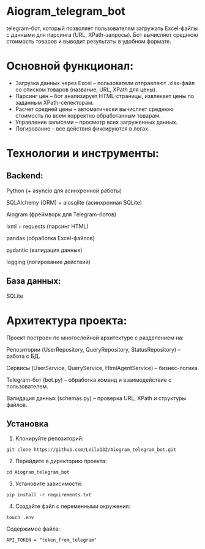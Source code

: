 # Aiogram_telegram_bot

telegram-бот, который позволяет пользователям загружать Excel-файлы с данными для парсинга (URL, XPath-запросы). Бот вычисляет среднюю стоимость товаров и выводит результаты в удобном формате.

# Основной функционал:
- Загрузка данных через Excel – пользователи отправляют .xlsx-файл со списком товаров (название, URL, XPath для цены).
- Парсинг цен – бот анализирует HTML-страницы, извлекает цены по заданным XPath-селекторам.
- Расчет средней цены – автоматически вычисляет среднюю стоимость по всем корректно обработанным товарам.
- Управление записями – просмотр всех загруженных данных.
- Логирование  – все действия фиксируются в логах.

# Технологии и инструменты:
## Backend:

Python (+ asyncio для асинхронной работы)

SQLAlchemy (ORM) + aiosqlite (асинхронная SQLite)

Aiogram (фреймворк для Telegram-ботов)

lxml + requests (парсинг HTML)

pandas (обработка Excel-файлов)

pydantic (валидация данных)

logging (логирование действий)

## База данных:

SQLite 

# Архитектура проекта:
Проект построен по многослойной архитектуре с разделением на:

Репозитории (UserRepository, QueryRepository, StatusRepository) – работа с БД.

Сервисы (UserService, QueryService, HtmlAgentService) – бизнес-логика.

Telegram-бот (bot.py) – обработка команд и взаимодействие с пользователем.

Валидация данных (schemas.py) – проверка URL, XPath и структуры файлов.

## Установка

1. Клонируйте репозиторий:

`git clone https://github.com/Leila132/Aiogram_telegram_bot.git`

2. Перейдите в директорию проекта:

`cd Aiogram_telegram_bot`

3. Установите зависимости:

`pip install -r requirements.txt`

4. Создайте файл с переменными окружения:

`touch .env`

Содержимое файла:
```
API_TOKEN = "token_from_telegram"
```
